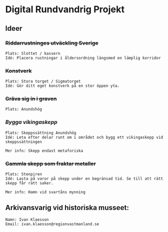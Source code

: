 # Digital Rundvandrig Projekt

## Ideer
### ~~Riddarrustninges utväckling Sverige~~
	Plats: Slottet / kassern
	Idé: Placera rustningar i åldersordning längsmed en lämplig korridor
### ~~Konstverk~~
	Plats: Stora torget / Sigmatorget
	Idé: Gör ditt eget konstverk på en stor öppen yta. 
### ~~Gräva sig in i graven~~
	Plats: Anundshög
### *Bygga vikingaskepp*
	Plats: Skeppssättning Anundshög
	Idé: Leta efter delar runt om i området och bygg ett vikingaskepp vid skeppssättningen

	Mer info: Skepp endast metaforiska
### ~~Gammla skepp som fraktar metaller~~
	Plats: Stenpiren
	Idé: Lasta på varor på skepp under en begränsad tid. Se till att rätt skepp får rätt saker.

	Mer info: Hamn vid svartåns mynning

## Arkivansvarig vid historiska musseet:
	Namn: Ivan Klaesson
	Email: ivan.klaesson@regionvastmanland.se
